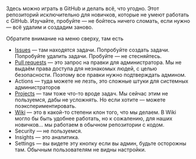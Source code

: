 Здесь можно играть в GitHub и делать всё, что угодно. Этот репозиторий исключительно для новичков, которые не умеют работать с GitHub. Изучайте, пробуйте — не бойтесь ничего сломать, если нужно — всё удалим и создадим заново.

Обратите внимание на меню сверху, там есть 

- [Issues](https://github.com/free-belarus/playground/issues) — там находятся задачи. Попробуйте создать задачи. Попробуйте удалить задачи. Пробуйте — не стесняйтесь.
- [Pull requests](https://github.com/free-belarus/playground/pulls) — это запрос на правки для администратора. Мы не выдаём права доступа для незнакомых людей, с целью безопасности. Поэтому все правки нужно подтверждать админом.
- Actions — туда можете не лезть, это сложные штуки для системных администраторов
- [Projects](https://github.com/free-belarus/playground/projects) — там тоже что-то вроде задач. Мы сейчас этим не пользуемся, дабы не усложнять. Но если хотите — можете поэкспериментировать. 
- [Wiki](https://github.com/free-belarus/playground/wiki) — это в какой-то степени клон того, что мы делаем. В Wiki могло бы быть удобнее работать, но к сожалению, для наших новичков... мы работаем в обычном репозитории с кодом.
- Security — не пользуемся.
- Insights — это аналитика.
- Settings — вы видете эту кнопку если вы админ, будьте осторожны там. Обычным пользователям не видны настройки.
